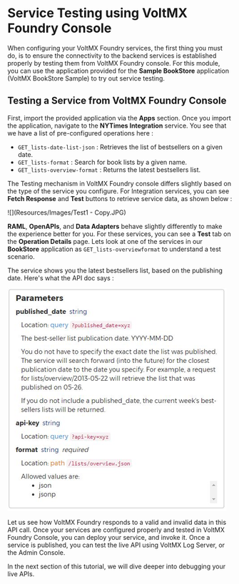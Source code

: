 ﻿

Service Testing using VoltMX Foundry Console
=========================================

When configuring your VoltMX Foundry services, the first thing you must do, is to ensure the connectivity to the backend services is established properly by testing them from VoltMX Foundry console. For this module, you can use the application provided for the **Sample BookStore** application (VoltMX BookStore Sample) to try out service testing.

Testing a Service from VoltMX Foundry Console
------------------------------------------

First, import the provided application via the **Apps** section. Once you import the application, navigate to the **NYTimes Integration** service. You see that we have a list of pre-configured operations here :

*   `GET_lists-date-list-json` : Retrieves the list of bestsellers on a given date.
*   `GET_lists-format` : Search for book lists by a given name.
*   `GET_lists-overview-format` : Returns the latest bestsellers list.

The Testing mechanism in VoltMX Foundry console differs slightly based on the type of the service you configure. For Integration services, you can see **Fetch Response** and **Test** buttons to retrieve service data, as shown below :

![](Resources/Images/Test1 - Copy.JPG)

**RAML**, **OpenAPIs**, and **Data Adapters** behave slightly differently to make the experience better for you. For these services, you can see a **Test** tab on the **Operation Details** page. Lets look at one of the services in our **BookStore** application as `GET_lists-overviewformat` to understand a test scenario.

The service shows you the latest bestsellers list, based on the publishing date. Here's what the API doc says :

![](Resources/Images/GET_lists-overview-format.jpg)

Let us see how VoltMX Foundry responds to a valid and invalid data in this API call. Once your services are configured properly and tested in VoltMX Foundry Console, you can deploy your service, and invoke it. Once a service is published, you can test the live API using VoltMX Log Server, or the Admin Console.

In the next section of this tutorial, we will dive deeper into debugging your live APIs.
